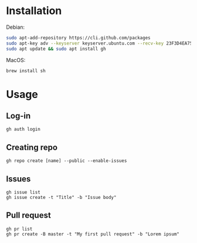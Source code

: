 # Installation
Debian:
```sh
sudo apt-add-repository https://cli.github.com/packages
sudo apt-key adv --keyserver keyserver.ubuntu.com --recv-key 23F3D4EA75716059
sudo apt update && sudo apt install gh
```

MacOS:
```sh
brew install sh
```

# Usage

## Log-in
```
gh auth login
```

## Creating repo
```
gh repo create [name] --public --enable-issues
```

## Issues
```
gh issue list
gh issue create -t "Title" -b "Issue body"
```

## Pull request
```
gh pr list
gh pr create -B master -t "My first pull request" -b "Lorem ipsum"
```